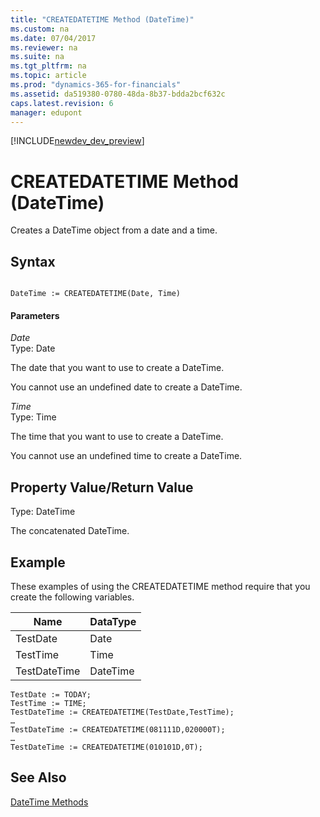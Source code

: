 ```yaml
---
title: "CREATEDATETIME Method (DateTime)"
ms.custom: na
ms.date: 07/04/2017
ms.reviewer: na
ms.suite: na
ms.tgt_pltfrm: na
ms.topic: article
ms.prod: "dynamics-365-for-financials"
ms.assetid: da519380-0780-48da-8b37-bdda2bcf632c
caps.latest.revision: 6
manager: edupont
---
```


[!INCLUDE[newdev_dev_preview](../includes/newdev_dev_preview.md)]

# CREATEDATETIME Method (DateTime)
Creates a DateTime object from a date and a time.  
  
## Syntax  
  
```  
  
DateTime := CREATEDATETIME(Date, Time)  
```  
  
#### Parameters  
 *Date*  
 Type: Date  
  
 The date that you want to use to create a DateTime.  
  
 You cannot use an undefined date to create a DateTime.  
  
 *Time*  
 Type: Time  
  
 The time that you want to use to create a DateTime.  
  
 You cannot use an undefined time to create a DateTime.  
  
## Property Value/Return Value  
 Type: DateTime  
  
 The concatenated DateTime.  
  
## Example  
 These examples of using the CREATEDATETIME method require that you create the following variables.  
  
|Name|DataType|  
|----------|--------------|  
|TestDate|Date|  
|TestTime|Time|  
|TestDateTime|DateTime|  
  
```  
TestDate := TODAY;  
TestTime := TIME;  
TestDateTime := CREATEDATETIME(TestDate,TestTime);  
…  
TestDateTime := CREATEDATETIME(081111D,020000T);  
…  
TestDateTime := CREATEDATETIME(010101D,0T);  
```  
  
## See Also  
 [DateTime Methods](devenv-DateTime-Methods.md)